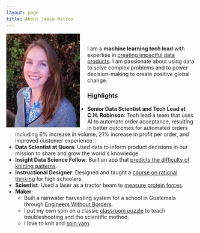 ```yaml
---
layout: page
title: About Jamie Wilcox
---
```


<div class="projectblock">
<img src="/images/NicePhoto2.png" height="250" align="left" style="margin-right: 20px"/>
<br>

I am a <b>machine learning tech lead</b> with expertise in <a href="https://www.linkedin.com/in/jamianne-wilcox/">creating impactful data products</a>. I am passionate about using data to solve complex problems and to power decision-making to create positive global change.

<!-- 
and my goal is to use data to improve lives. 
I am especially passionate about pedagogy and education technology, and I have experience in teaching, <a href="/2017/06/10/brainhacks">instructional design</a>, and <a href="/2017/06/25/mysterytubes/">content development</a>.
-->

</div>

<!-- This is an easy way to make sure there is always vertical space between the summary block and the highlights. -->
<div class="projectblock">
</div>

### Highlights
* <b>Senior Data Scientist and Tech Lead at C.H. Robinson</b>: Tech lead a team that uses AI to automate order acceptance, resulting in better outcomes for automated orders including 6% increase in volume, 21% increase in profit per order, and improved customer experience. 
* <b>Data Scientist at Quora</b>: Used data to inform product decisions in our mission to share and grow the world's knowledge.
* <b>Insight Data Science Fellow</b>: Built an app that [predicts the difficulty of knitting patterns](/2020/02/04/knitpickerblogpost).
* <b>Instructional Designer</b>: Designed and taught a [course on rational thinking](/2017/06/10/brainhacks) for high schoolers.
* <b>Scientist</b>: Used a laser as a tractor beam to [measure protein forces](https://www.osapublishing.org/ol/abstract.cfm?uri=ol-41-10-2386).
* <b>Maker</b>:
	* Built a rainwater harvesting system for a school in Guatemala through [Engineers Without Borders](https://www.linkedin.com/in/jamianne-wilcox/).
	* I put my own spin on a classic [classroom puzzle](/2017/06/25/mysterytubes/) to teach troubleshooting and the scientific method.
	* I love to knit and [spin yarn](https://www.quora.com/Is-the-spindle-of-a-spinning-wheel-really-as-sharp-as-it-is-in-Sleeping-Beauty/answer/Jamie-Wilcox-17).
